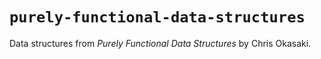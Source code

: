 `purely-functional-data-structures`
=====

Data structures from _Purely Functional Data Structures_ by Chris Okasaki.

